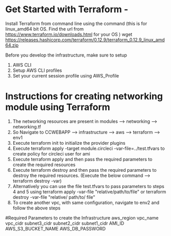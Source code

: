 # Get Started with Terraform -
Install Terraform from command line using the command (this is for linux_amd64 bit OS. Find the url from https://www.terraform.io/downloads.html for your OS )
wget https://releases.hashicorp.com/terraform/0.12.9/terraform_0.12.9_linux_amd64.zip

Before you develop the infrastructure, make sure to setup 
1. AWS CLI
2. Setup AWS CLI profiles
3. Set your current session profile using AWS_Profile

# Instructions for creating networking module using Terraform
1. The networking resources are present in modules --> networking --> networking.tf
2. So Navigate to CCWEBAPP --> infrastructure --> aws --> terraform --> env1
3. Execute terraform init to initialize the provider plugins
4. Execute terraform apply -target module.circleci -var-file=../test.tfvars to create policy for circleci user for ami
5. Execute terraform apply and then pass the required parameters to create the required resources
6. Execute terraform destroy and then pass the required parameters to destroy the required resources.
   (Execute the below command --> terraform destroy -var)
7. Alternatively you can use the file test.tfvars to pass parameters to steps 4 and 5 using                 terraform apply -var-file "relative/path/to/file" or terraform destroy -var-file "relative/   path/to/   file"
8. To create another vpc, with same configuration, navigate to env2 and follow the above steps

#Required Parameters to create the Infrastructure
aws_region
vpc_name
vpc_cidr
subnet3_cidr
subnet2_cidr
subnet1_cidr
AMI_ID
AWS_S3_BUCKET_NAME
AWS_DB_PASSWORD
  
